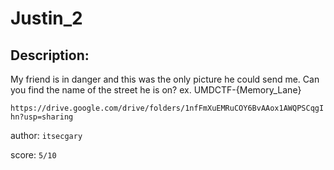 
# Justin_2
## Description:
My friend is in danger and this was the only picture he could send me. Can you find the name of the street he is on? ex. UMDCTF-{Memory_Lane}

`https://drive.google.com/drive/folders/1nfFmXuEMRuCOY6BvAAox1AWQPSCqgIhn?usp=sharing`

author: `itsecgary`

score: `5/10`

